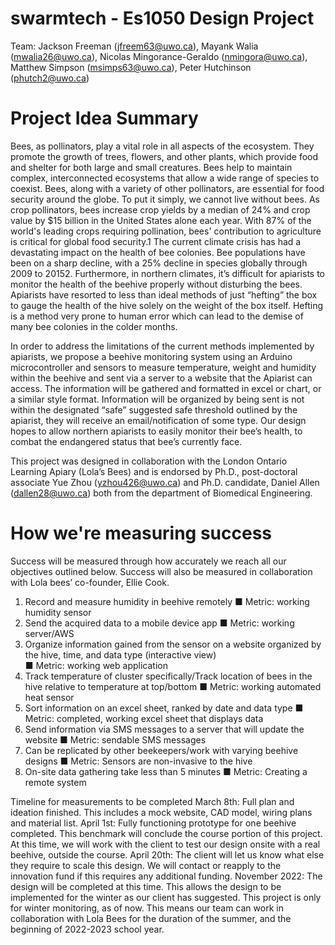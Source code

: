 # swarmtech - Es1050 Design Project

Team: Jackson Freeman (jfreem63@uwo.ca), Mayank Walia (mwalia26@uwo.ca), Nicolas Mingorance-Geraldo (nmingora@uwo.ca), Matthew Simpson (msimps63@uwo.ca), Peter Hutchinson (phutch2@uwo.ca)

# Project Idea Summary 

Bees, as pollinators, play a vital role in all aspects of the ecosystem. They promote the growth of trees, flowers, and other plants, which provide food and shelter for both large and small creatures. Bees help to maintain complex, interconnected ecosystems that allow a wide range of species to coexist. Bees, along with a variety of other pollinators, are essential for food security around the globe. To put it simply, we cannot live without bees. As crop pollinators, bees increase crop yields by a median of 24% and crop value by $15 billion in the United States alone each year. With 87% of the world's leading crops requiring pollination, bees' contribution to agriculture is critical for global food security.1 The current climate crisis has had a devastating impact on the health of bee colonies. Bee populations have been on a sharp decline, with a 25% decline in species globally through 2009 to 20152. Furthermore, in northern climates, it’s difficult for apiarists to monitor the health of the beehive properly without disturbing the bees. Apiarists have resorted to less than ideal methods of just “hefting” the box to gauge the health of the hive solely on the weight of the box itself. Hefting is a method very prone to human error which can lead to the demise of many bee colonies in the colder months. 

In order to address the limitations of the current methods implemented by apiarists, we propose a beehive monitoring system using an Arduino microcontroller and sensors to measure temperature, weight and humidity within the beehive and sent via a server to a website that the Apiarist can access. The information will be gathered and formatted in excel or chart, or a similar style format. Information will be organized by being sent is not within the designated “safe” suggested safe threshold outlined by the apiarist, they will receive an email/notification of some type. Our design hopes to allow northern apiarists to easily monitor their bee’s health, to combat the endangered status that bee’s currently face.

This project was designed in collaboration with the London Ontario Learning Apiary (Lola’s Bees) and is endorsed by Ph.D., post-doctoral associate Yue Zhou (yzhou426@uwo.ca) and Ph.D. candidate, Daniel Allen (dallen28@uwo.ca) both from the department of Biomedical Engineering.

# How we're measuring success

Success will be measured through how accurately we reach all our objectives outlined below. Success will also be measured in collaboration with Lola bees’ co-founder, Ellie Cook.

1.	Record and measure humidity in beehive remotely
  ■	Metric: working humidity sensor 
2.	Send the acquired data to a mobile device app
  ■	Metric: working server/AWS 
3.	Organize information gained from the sensor on a website organized by the hive, time, and data type (interactive view)  
  ■	Metric: working web application 
4.	Track temperature of cluster specifically/Track location of bees in the hive relative to temperature at top/bottom
  ■	Metric: working automated heat sensor 
5.	Sort information on an excel sheet, ranked by date and data type
  ■	Metric: completed, working excel sheet that displays data
6.	Send information via SMS messages to a server that will update the website
  ■	Metric: sendable SMS messages
7.	Can be replicated by other beekeepers/work with varying beehive designs
  ■	Metric: Sensors are non-invasive to the hive
8.	On-site data gathering take less than 5 minutes
  ■	Metric: Creating a remote system

Timeline for measurements to be completed
March 8th: Full plan and ideation finished. This includes a mock website, CAD model, wiring plans and material list.
April 1st: Fully functioning prototype for one beehive completed. This benchmark will conclude the course portion of this project. At this time, we will work with the client to test our design onsite with a real beehive, outside the course. 
April 20th: The client will let us know what else they require to scale this design. We will contact or reapply to the innovation fund if this requires any additional funding.
November 2022: The design will be completed at this time. This allows the design to be implemented for the winter as our client has suggested. This project is only for winter monitoring, as of now. This means our team can work in collaboration with Lola Bees for the duration of the summer, and the beginning of 2022-2023 school year. 

